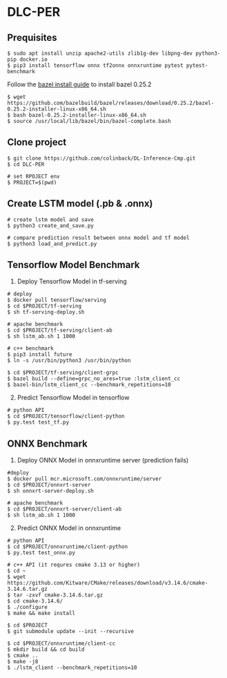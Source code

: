 # DLC-PER

## Prequisites

```shell
$ sudo apt install unzip apache2-utils zlib1g-dev libpng-dev python3-pip docker.io
$ pip3 install tensorflow onnx tf2onnx onnxruntime pytest pytest-benchmark
```

Follow the [bazel install guide](https://docs.bazel.build/versions/master/install-ubuntu.html) to install bazel 0.25.2

```shell
$ wget https://github.com/bazelbuild/bazel/releases/download/0.25.2/bazel-0.25.2-installer-linux-x86_64.sh
$ bash bazel-0.25.2-installer-linux-x86_64.sh
$ source /usr/local/lib/bazel/bin/bazel-complete.bash
```

## Clone project

```shell
$ git clone https://github.com/colinback/DL-Inference-Cmp.git
$ cd DLC-PER

# set RPOJECT env
$ PROJECT=$(pwd)
```

## Create LSTM model (.pb & .onnx)

```shell
# create lstm model and save
$ python3 create_and_save.py

# compare prediction result between onnx model and tf model
$ python3 load_and_predict.py
```

## Tensorflow Model Benchmark

1. Deploy Tensorflow Model in tf-serving

```shell
# deploy
$ docker pull tensorflow/serving
$ cd $PROJECT/tf-serving
$ sh tf-serving-deploy.sh

# apache benchmark
$ cd $PROJECT/tf-serving/client-ab
$ sh lstm_ab.sh 1 1000

# c++ benchmark
$ pip3 install future
$ ln -s /usr/bin/python3 /usr/bin/python

$ cd $PROJECT/tf-serving/client-grpc
$ bazel build --define=grpc_no_ares=true :lstm_client_cc
$ bazel-bin/lstm_client_cc --benchmark_repetitions=10
```

2. Predict Tensorflow Model in tensorflow

```shell
# python API
$ cd $PROJECT/tensorflow/client-python
$ py.test test_tf.py
```

## ONNX Benchmark

1. Deploy ONNX Model in onnxruntime server (prediction fails)

```shell
#deploy
$ docker pull mcr.microsoft.com/onnxruntime/server
$ cd $PROJECT/onnxrt-server
$ sh onnxrt-server-deploy.sh

# apache benchmark
$ cd $PROJECT/onnxrt-server/client-ab
$ sh lstm_ab.sh 1 1000
```

2. Predict ONNX Model in onnxruntime

```shell
# python API
$ cd $PROJECT/onnxruntime/client-python
$ py.test test_onnx.py

# c++ API (it requres cmake 3.13 or higher)
$ cd ~
$ wget https://github.com/Kitware/CMake/releases/download/v3.14.6/cmake-3.14.6.tar.gz
$ tar -zxvf cmake-3.14.6.tar.gz
$ cd cmake-3.14.6/
$ ./configure
$ make && make install

$ cd $PROJECT
$ git submodule update --init --recursive

$ cd $PROJECT/onnxruntime/client-cc
$ mkdir build && cd build
$ cmake ..
$ make -j8
$ ./lstm_client --benchmark_repetitions=10
```
